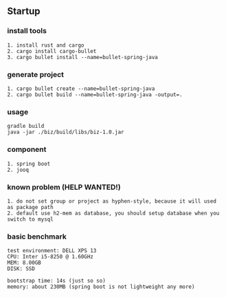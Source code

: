 ## Startup

### install tools
```text
1. install rust and cargo 
2. cargo install cargo-bullet 
3. cargo bullet install --name=bullet-spring-java 
```

### generate project 
```text
1. cargo bullet create --name=bullet-spring-java
2. cargo bullet build --name=bullet-spring-java -output=.
```

### usage
```text
gradle build
java -jar ./biz/build/libs/biz-1.0.jar
```

### component
```text
1. spring boot
2. jooq
```

### known problem (HELP WANTED!)
```text
1. do not set group or project as hyphen-style, because it will used as package path
2. default use h2-mem as database, you should setup database when you switch to mysql
```

### basic benchmark
```text
test environment: DELL XPS 13
CPU: Inter i5-8250 @ 1.60GHz
MEM: 8.00GB
DISK: SSD
```
```text
bootstrap time: 14s (just so so)
memory: about 230MB (spring boot is not lightweight any more)
```
